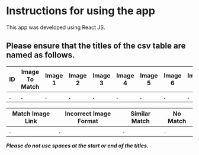 # Instructions for using the app

This app was developed using React JS.

## Please ensure that the titles of the csv table are named as follows.

| ID | Image To Match | Image 1 | Image 2 | Image 3 | Image 4 | Image 5 | Image 6 | Image 7 | Image 8 | Image 9 | Image 10 |
| -- | -------------- | ------- | ------- | ------- | ------- | ------- | ------- | ------- | ------- | ------- | -- |
|  . |      .         |    .    |    .    |    .    |    .    |    .    |    .    |    .    |    .    |    .    |  . |



| Match Image Link | Incorrect Image Format | Similar Match | No Match |
| ---------------- | ---------------------- | ------------- | -------- |
|         .        |           .            |        .      |     .    |

***Please do not use spaces at the start or end of the titles.***

